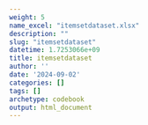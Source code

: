 ```yaml
---
weight: 5
name_excel: "itemsetdataset.xlsx"
description: ""
slug: "itemsetdataset"
datetime: 1.7253066e+09
title: itemsetdataset
author: ''
date: '2024-09-02'
categories: []
tags: []
archetype: codebook
output: html_document
---
```


<div class="tabcontent"></div>
